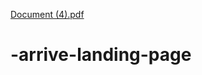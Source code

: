 [Document (4).pdf](https://github.com/user-attachments/files/19528126/Document.4.pdf)
# -arrive-landing-page
